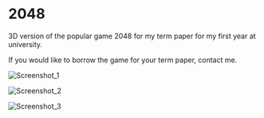 # 2048

3D version of the popular game 2048 for my term paper for my first year at university.

If you would like to borrow the game for your term paper, contact me.

![Screenshot_1](https://user-images.githubusercontent.com/62791316/194342008-b6962e94-6d05-464e-89e2-8091068d3004.png)

![Screenshot_2](https://user-images.githubusercontent.com/62791316/194342027-9669e395-742b-4369-b6ee-66ba0f2b770b.png)

![Screenshot_3](https://user-images.githubusercontent.com/62791316/194342040-2c30c7b7-169d-4fe7-b32e-8d4c146c7ac0.png)
